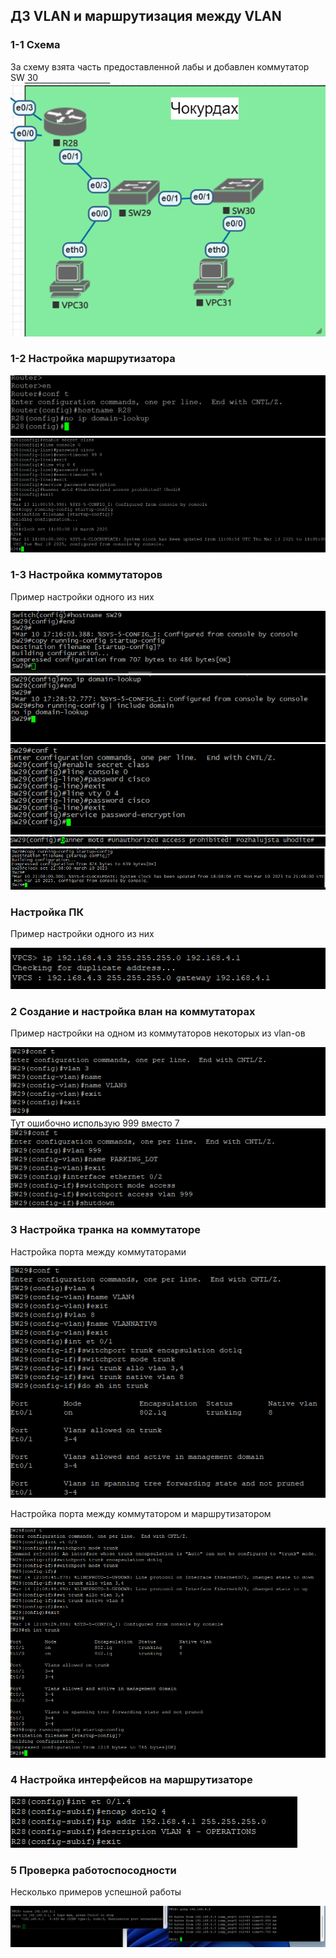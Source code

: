 ## ДЗ VLAN и маршрутизация между VLAN

### 1-1 Схема
За схему взята часть предоставленной лабы и добавлен коммутатор SW 30
![alt text](image.png)

### 1-2 Настройка маршрутизатора
![alt text](1-2abcd.png)
![alt text](1-2efghijk.png)

### 1-3 Настройка коммутаторов
Пример настройки одного из них 

![alt text](3c.PNG) ![alt text](3d.PNG)
![alt text](3efgh.PNG) ![alt text](3i.PNG)
![alt text](3jk.PNG)

### Настройка ПК
Пример настройки одного из них

![alt text](1-4.png)

### 2 Создание и настройка влан на коммутаторах

Пример настройки на одном из коммутаторов некоторых из vlan-ов

![alt text](2-1-a.png)
Тут ошибочно использую 999 вместо 7
![alt text](2-1-c.png)

### 3 Настройка транка на коммутаторе
Настройка порта между коммутаторами

![alt text](3-1abcd.png)

Настройка порта между коммутатором и маршрутизатором

![alt text](3-2a-c.png)

### 4 Настройка интерфейсов на маршрутизаторе

![alt text](4.png)

### 5 Проверка работоспосодности
Несколько примеров успешной работы

![alt text](5.png)